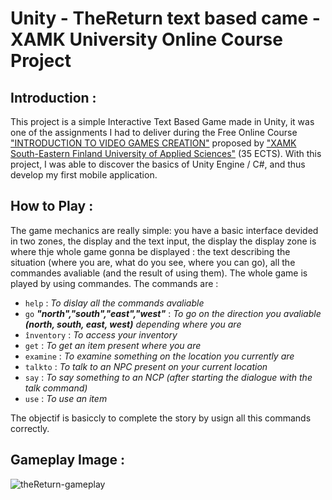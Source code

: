 # Unity - TheReturn text based came - XAMK University Online Course Project

## Introduction : 

This project is a simple Interactive Text Based Game made in Unity, it was one of the assignments I had to deliver during the Free Online Course ["INTRODUCTION TO VIDEO GAMES CREATION"](https://cambridge-academy-of-gaming-and-innovation.teachable.com/p/introduction-to-video-games-creation) proposed by ["XAMK South-Eastern Finland University of Applied Sciences"](https://www.xamk.fi/en/frontpage/) (35 ECTS).
With this project, I was able to discover the basics of Unity Engine / C#, and thus develop my first mobile application.

## How to Play : 

The game mechanics are really simple: you have a basic interface devided in two zones, the display and the text input, the display the display zone is where thje whole game gonna be displayed : the text describing the situation (where you are, what do you see, where you can go), all the commandes avaliable (and the result of using them). The whole game is played by using commandes.
The commands are :
- `help` : *To dislay all the commands avaliable*
- `go` ***"north","south","east","west"*** : *To go on the direction you avaliable ***(north, south, east, west)*** depending where you are*
- `înventory` : *To access your inventory*
- `get` : *To get an item present where you are* 
- `examine` : *To examine something on the location you currently are* 
- `talkto` : *To talk to an NPC present on your current location* 
- `say` : *To say something to an NCP (after starting the dialogue with the talk command)*
- `use` : *To use an item*

The objectif is basiccly to complete the story by usign all this commands correctly.

## Gameplay Image : 

![theReturn-gameplay](https://github.com/Ralh19/TheReturn/assets/145393792/26cb1340-2099-405a-ae91-dbcad50c3f97)
